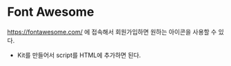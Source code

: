 # Font Awesome

https://fontawesome.com/ 에 접속해서 회원가입하면 원하는 아이콘을 사용할 수 있다.

- Kit를 만들어서 script를 HTML에 추가하면 된다.
